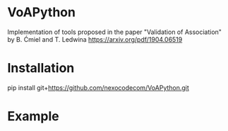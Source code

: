 # VoAPython
Implementation of tools proposed in the paper "Validation of Association" by B. Ćmiel and T. Ledwina
https://arxiv.org/pdf/1904.06519

# Installation
pip install git+https://github.com/nexocodecom/VoAPython.git

# Example 
